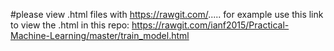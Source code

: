 #please view .html files with https://rawgit.com/.....
for example use this link to view the .html in this repo: https://rawgit.com/ianf2015/Practical-Machine-Learning/master/train_model.html
